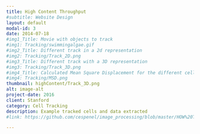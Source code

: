 ```yaml
---
title: High Content Throughput
#subtitle: Website Design
layout: default
modal-id: 3
date: 2014-07-18
#img1_Title: Movie with objects to track
#img1: Tracking/swimmingalgae.gif
#img2_Title: Different track in a 2d representation
#img2: Tracking/Track_2D.png
#img3_Title: Different track with a 3D representation
#img3: Tracking/Track_3D.png
#img4_Title: Calculated Mean Square Displacement for the different cells
#img4: Tracking/MSD.png
thumbnail: highContent/Track_3D.png
alt: image-alt
project-date: 2016
client: Stanford
category: Cell Tracking
description: Example tracked cells and data extracted
#link: https://github.com/cespenel/image_processing/blob/master/HOW%20TO%20USE%20%22ImageAlignment%22.ipynb

---
```

